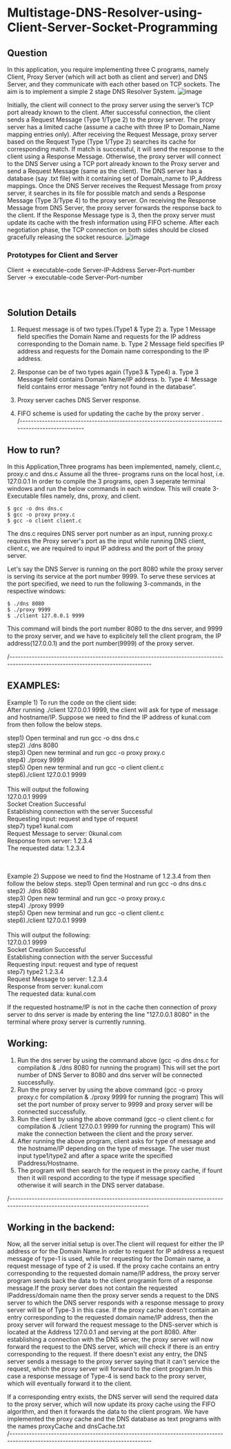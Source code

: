 # Multistage-DNS-Resolver-using-Client-Server-Socket-Programming

## Question
In this application, you require implementing three C programs, namely Client, Proxy Server (which will act both as client and server) and DNS Server, and they communicate with each other based on TCP sockets. The aim is to implement a simple 2 stage DNS Resolver System. 
![image](https://user-images.githubusercontent.com/29946239/129193112-2cfc94d1-3d21-4e02-a9f2-b3753496a82a.png)

  Initially, the client will connect to the proxy server using the server’s TCP port already known to the client. After successful connection, the client sends a Request Message (Type 1/Type 2) to the proxy server. The proxy server has a limited cache (assume a cache with three IP to Domain_Name mapping entries only). After receiving the Request Message, proxy server based on the Request Type (Type 1/Type 2) searches its cache for corresponding match. If match is successful, it will send the response to the client using a Response Message. Otherwise, the proxy server will connect to the DNS Server using a TCP port already known to the Proxy server and send a Request Message (same as the client). The DNS server has a database (say .txt file) with it containing set of Domain_name to IP_Address mappings. Once the DNS Server receives the Request Message from proxy server, it searches in its file for possible match and sends a Response Message (Type 3/Type 4) to the proxy server. On receiving the Response Message from DNS Server, the proxy server forwards the response back to the client. If the Response Message type is 3, then the proxy server must update its cache with the fresh information using FIFO scheme. After each negotiation phase, the TCP connection on both sides should be closed gracefully releasing the socket resource.
  ![image](https://user-images.githubusercontent.com/29946239/129192576-70cbb45a-8d3a-43de-8c97-97e14c60aa77.png)

### Prototypes for Client and Server
  Client -> executable-code   Server-IP-Address   Server-Port-number <br />
  Server -> executable-code  Server-Port-number

<br />

## Solution Details

1. Request message is of two types.(Type1 & Type 2)
	a. Type 1 Message field specifies the Domain Name and requests for the IP address corresponding to the Domain name.
	b. Type 2 Message field specifies IP address and requests for the Domain name corresponding to the IP address.

2. Response can be of two types again (Type3 & Type4)
	a. Type 3 Message field contains Domain Name/IP address.
	b. Type 4: Message field contains error message “entry not found in the database”.

3. Proxy server caches DNS Server response.

4. FIFO scheme is used for updating the cache by the proxy server .<br />
/-------------------------------------------------------------------------------------------------

## How to run?

In this Application,Three programs has been implemented, namely, client.c, proxy.c and dns.c
Assume all the three- programs runs on the local host, i.e. 127.0.0.1
In order to compile the 3 programs, open 3 seperate terminal windows and run the below commands in each window. This will create 3-
Executable files namely, dns, proxy, and client.

	$ gcc -o dns dns.c
	$ gcc -o proxy proxy.c
	$ gcc -o client client.c

The dns.c requires DNS server port number as an input, running proxy.c requires the Proxy server's port as the input while running DNS client, client.c, we are required to input IP address and the port of the proxy server. 

Let's say the DNS Server is running on the port 8080 while the proxy server is serving its service at the port number 9999.
To serve these services at the port specified, we need to run the following 3-commands, in the respective windows:

	$ ./dns 8080
	$ ./proxy 9999
	$ ./client 127.0.0.1 9999

This command will binds the port number 8080 to the dns server, and 9999 to the proxy server, and we have to explicitely tell the client program, the IP address(127.0.0.1) and the port number(9999) of the proxy server.

/---------------------------------------------------------------------------------------------------------------------------------

## EXAMPLES:

Example 1) To run the code on the client side: <br />
After running ./client 127.0.0.1 9999, the client will ask for type of message and hostname/IP. Suppose we need to find the IP address of kunal.com from then follow the below steps.<br />

step1) Open terminal and run gcc -o dns dns.c <br />
step2) ./dns 8080 <br />
step3) Open new terminal and run gcc -o proxy proxy.c <br />
step4) ./proxy 9999 <br />
step5) Open new terminal and run gcc -o client client.c<br />
step6)./client 127.0.0.1 9999<br />
<br />
This will output the following<br />
127.0.0.1	9999<br />
Socket Creation Successful<br />
Establishing connection with the server Successful<br />
Requesting input: request and type of request<br />
step7) type1 kunal.com<br />
Request Message to server: 0kunal.com<br />
Response from server: 1.2.3.4<br />
The requested data: 1.2.3.4<br />

<br /><br />
Example 2) Suppose we need to find the Hostname of 1.2.3.4 from then follow the below steps.
step1) Open terminal and run gcc -o dns dns.c<br />
step2) ./dns 8080<br />
step3) Open new terminal and run gcc -o proxy proxy.c<br />
step4) ./proxy 9999<br />
step5) Open new terminal and run gcc -o client client.c<br />
step6)./client 127.0.0.1 9999<br />
<br />
This will output the following:<br />
127.0.0.1	9999<br />
Socket Creation Successful<br />
Establishing connection with the server Successful<br />
Requesting input: request and type of request<br />
step7) type2 1.2.3.4<br />
Request Message to server: 1.2.3.4<br />
Response from server: kunal.com<br />
The requested data: kunal.com<br />

If the requested hostname/IP is not in the cache then connection of proxy server to dns server is made by entering the line "127.0.0.1 8080" in the terminal where proxy server is currently running.

## Working:
1) Run the dns server by using the command above (gcc -o dns dns.c for compilation & ./dns 8080 for running the program) This will set the port number of DNS Server to 8080 and dns server will be connected successfully.
2) Run the proxy server by using the above command (gcc -o proxy proxy.c for compilation & ./proxy 9999 for running the program) This will set the port number of proxy server to 9999 and proxy server will be connected successfully.
3) Run the client by using the above command (gcc -o client client.c for compilation & ./client 127.0.0.1 9999 for running the program) This will make the connection between the client and the proxy server.
4) After running the above program, client asks for type of message and the hostname/IP depending on the type of message. The user must input type1/type2 and after a space write the specified IPaddress/Hostname.
5) The program will then search for the request in the proxy cache, if fount then it will respond according to the type if message specified otherwise it will search in the DNS server database.

/--------------------------------------------------------------------------------------------------------------------------------

## Working in the backend: 

Now, all the server initial setup is over.The client will request for either the IP address or for the Domain Name.In order to request for IP address a request message of type-1 is used, while for requesting for the Domain name, a request message of type of 2 is used. 
If the proxy cache contains an entry corresponding to the requested domain name/IP address, the proxy server program sends back the data to the client programin form of a response message.If the proxy server does not contain the requested IPaddress/domain name then the proxy server sends a request to the DNS server to which the DNS server responds with a  response message to proxy server will be of Type-3 in this case.
If the proxy cache doesn't contain an entry corresponding to the requested domain name/IP address, then the proxy server will forward the request message to the DNS-server which is located at the Address 127.0.0.1 and serving at the port 8080. After establishing a connection with the DNS server, the proxy server will now forward the request to the DNS server, which will check if there is an entry corresponding to the request. If there doesn't exist any entry, the DNS server sends a message to the proxy server saying that it can't service the request, which the proxy server will forward to the client program.In this case a response message of Type-4 is send back to the proxy server, which will eventually forward it to the client.

If a corresponding entry exists, the DNS server will send the required data to the proxy server, which will now update its proxy cache using the FIFO algorithm, and then it forwards the data to the client program.
We have implemented the proxy cache and the DNS database as text programs with the names proxyCache and dnsCache.txt<br />
/---------------------------------------------------------------------------------------------------------------------------------



